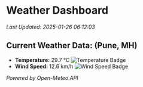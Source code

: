 
# Weather Dashboard

_Last Updated: 2025-01-26 06:12:03_

## Current Weather Data: (Pune, MH)
- **Temperature:** 29.7 °C ![Temperature Badge](https://img.shields.io/badge/Temperature-Medium%20Temp-green)
- **Wind Speed:** 12.6 km/h ![Wind Speed Badge](https://img.shields.io/badge/Wind%20Speed-Low%20Wind-blue)

*Powered by Open-Meteo API*
